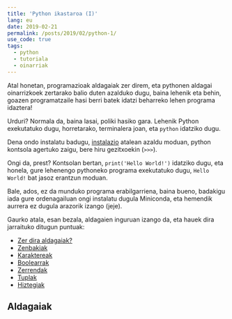```yaml
---
title: 'Python ikastaroa (I)'
lang: eu
date: 2019-02-21
permalink: /posts/2019/02/python-1/
use_code: true
tags:
  - python
  - tutoriala
  - oinarriak
---
```


Atal honetan, programazioak aldagaiak zer direm, eta pythonen aldagai oinarrizkoek zertarako balio duten azalduko dugu, 
baina lehenik eta behin, goazen programatzaile hasi berri batek idatzi beharreko lehen programa idaztera!

Urduri? Normala da, baina lasai, poliki hasiko gara. Lehenik Python exekutatuko dugu, horretarako, terminalera joan, eta `python` idatziko dugu.

Dena ondo instalatu badugu, [instalazio]() atalean azaldu moduan, python kontsola agertuko zaigu,
bere hiru gezitxoekin (`>>>`).

Ongi da, prest? Kontsolan bertan, `print('Hello World!')` idatziko dugu, eta honela, gure lehenengo pythoneko programa exekutatuko dugu,
`Hello World!` bat jasoz erantzun moduan.

Bale, ados, ez da munduko programa erabilgarriena, baina bueno, badakigu iada gure ordenagailuan ongi instalatu dugula Miniconda, 
eta hemendik aurrera ez dugula arazorik izango (jeje).

Gaurko atala, esan bezala, aldagaien inguruan izango da, eta hauek dira jarraituko ditugun puntuak:

* [Zer dira aldagaiak?](#aldagaiak)
* [Zenbakiak]()
* [Karaktereak]()
* [Boolearrak]()
* [Zerrendak]()
* [Tuplak]()
* [Hiztegiak]()



## Aldagaiak
 